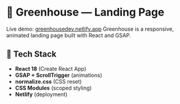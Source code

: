 # 🌿 Greenhouse — Landing Page
Live demo: [greenhousedev.netlify.app](https://greenhousedev.netlify.app/)
Greenhouse is a responsive, animated landing page built with React and GSAP.  
## 🚀 Tech Stack

- **React 18** (Create React App)
- **GSAP + ScrollTrigger** (animations)
- **normalize.css** (CSS reset)
- **CSS Modules** (scoped styling)
- **Netlify** (deployment)
